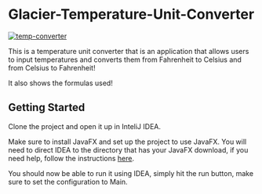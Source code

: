 # Glacier-Temperature-Unit-Converter
<a href="https://ibb.co/QX7xyr3"><img src="https://i.ibb.co/XVfGcSr/temp-converter.jpg" alt="temp-converter" border="0"></a>

This is a temperature unit converter that is an application that allows users to input temperatures and converts them from Fahrenheit to Celsius and from Celsius to Fahrenheit!

It also shows the formulas used!

## Getting Started
Clone the project and open it up in InteliJ IDEA.

Make sure to install JavaFX and set up the project to use JavaFX. You will need to direct IDEA to the directory that has your JavaFX download, if you need help, follow the instructions [here](https://www.jetbrains.com/help/idea/javafx.html#vm-options).

You should now be able to run it using IDEA, simply hit the run button, make sure to set the configuration to Main.
